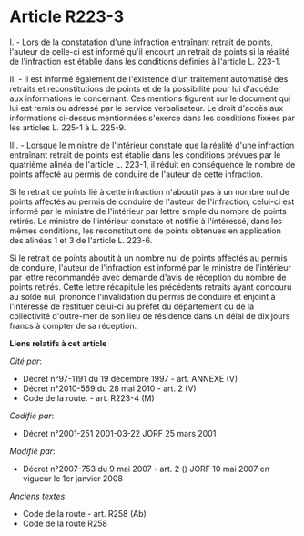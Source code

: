 # Article R223-3

I. - Lors de la constatation d'une infraction entraînant retrait de points, l'auteur de celle-ci est informé qu'il encourt un
retrait de points si la réalité de l'infraction est établie dans les conditions définies à l'article L. 223-1.

II. - Il est informé également de l'existence d'un traitement automatisé des retraits et reconstitutions de points et de la
possibilité pour lui d'accéder aux informations le concernant. Ces mentions figurent sur le document qui lui est remis ou
adressé par le service verbalisateur. Le droit d'accès aux informations ci-dessus mentionnées s'exerce dans les conditions
fixées par les articles L. 225-1 à L. 225-9.

III. - Lorsque le ministre de l'intérieur constate que la réalité d'une infraction entraînant retrait de points est établie
dans les conditions prévues par le quatrième alinéa de l'article L. 223-1, il réduit en conséquence le nombre de points
affecté au permis de conduire de l'auteur de cette infraction.

Si le retrait de points lié à cette infraction n'aboutit pas à un nombre nul de points affectés au permis de conduire de
l'auteur de l'infraction, celui-ci est informé par le ministre de l'intérieur par lettre simple du nombre de points retirés.
Le ministre de l'intérieur constate et notifie à l'intéressé, dans les mêmes conditions, les reconstitutions de points
obtenues en application des alinéas 1 et 3 de l'article L. 223-6.

Si le retrait de points aboutit à un nombre nul de points affectés au permis de conduire, l'auteur de l'infraction est
informé par le ministre de l'intérieur par lettre recommandée avec demande d'avis de réception du nombre de points retirés.
Cette lettre récapitule les précédents retraits ayant concouru au solde nul, prononce l'invalidation du permis de conduire et
enjoint à l'intéressé de restituer celui-ci au préfet du département ou de la collectivité d'outre-mer de son lieu de
résidence dans un délai de dix jours francs à compter de sa réception.

**Liens relatifs à cet article**

_Cité par_:

  - Décret n°97-1191 du 19 décembre 1997 - art. ANNEXE (V)
  - Décret n°2010-569 du 28 mai 2010 - art. 2 (V)
  - Code de la route. - art. R223-4 (M)

_Codifié par_:

  - Décret n°2001-251 2001-03-22 JORF 25 mars 2001

_Modifié par_:

  - Décret n°2007-753 du 9 mai 2007 - art. 2 () JORF 10 mai 2007 en vigueur le 1er janvier 2008

_Anciens textes_:

  - Code de la route - art. R258 (Ab)
  - Code de la route R258
